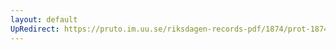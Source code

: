 ```yaml
---
layout: default
UpRedirect: https://pruto.im.uu.se/riksdagen-records-pdf/1874/prot-1874--fk--408/prot-1874--fk--408_000.pdf
---
```

